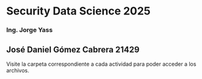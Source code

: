 # Security Data Science 2025
### Ing. Jorge Yass
## José Daniel Gómez Cabrera 21429

Visite la carpeta correspondiente a cada actividad para poder acceder a los archivos.

